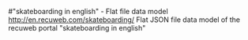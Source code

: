 #"skateboarding in english" - Flat file data model
http://en.recuweb.com/skateboarding/
Flat JSON file data model of the recuweb portal "skateboarding in english"
